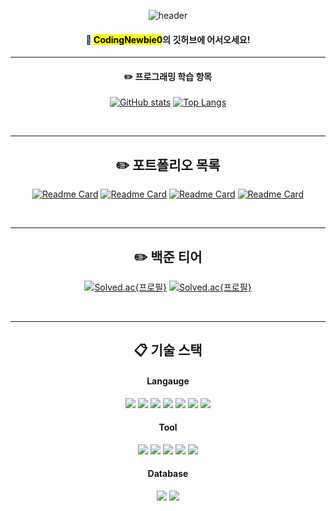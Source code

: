 <div align="center"> 

![header](https://capsule-render.vercel.app/api?type=Waving&color=40e0d0&height=250&section=header&fontColor=ffffff&fontSize=70&animation=fadeIn&fontAlignY=55&desc=%20&descAlignY=62&descAlign=62&text=어서오이소~)
  
####  :wave: <mark>CodingNewbie0</mark>의 깃허브에 어서오세요!


  --------------------

#### :pencil2: 프로그래밍 학습 항목
  
[![GitHub stats](https://github-readme-stats.vercel.app/api?username=CodingNewbie0)](https://github.com/anuraghazra/github-readme-stats)
[![Top Langs](https://github-readme-stats.vercel.app/api/top-langs/?username=893107&layout=compact)](https://github.com/anuraghazra/github-readme-stats)
  
<!--[![Velog's GitHub stats](https://velog-readme-stats.vercel.app/api?name=somm&color=dark)](https://velog.io/@somm)-->

<br/>

 --------------------


## :pencil2: 포트폴리오 목록

[![Readme Card](https://github-readme-stats.vercel.app/api/pin/?username=CodingNewbie0&repo=miniprojects)](https://github.com/CodingNewbie0/miniprojects)
[![Readme Card](https://github-readme-stats.vercel.app/api/pin/?username=CodingNewbie0&repo=miniprojects)](https://github.com/CodingNewbie0/miniprojects)
[![Readme Card](https://github-readme-stats.vercel.app/api/pin/?username=CodingNewbie0&repo=miniprojects)](https://github.com/CodingNewbie0/miniprojects)
[![Readme Card](https://github-readme-stats.vercel.app/api/pin/?username=CodingNewbie0&repo=miniprojects)](https://github.com/CodingNewbie0/miniprojects)

<br/>

 --------------------

## :pencil2: 백준 티어
[![Solved.ac{프로필}](http://mazassumnida.wtf/api/v2/generate_badge?boj=ahrgjdy)](https://solved.ac/ahrgjdy)
[![Solved.ac{프로필}](http://mazassumnida.wtf/api/mini/generate_badge?boj=ahrgjdy)](https://solved.ac/ahrgjdy)
 
   <br/>
   
 --------------------
  
##  :clipboard: 기술 스택

#### Langauge
<img src="https://img.shields.io/badge/c-A8B9CC?style=for-the-badge&logo=c&logoColor=white">
<img src="https://img.shields.io/badge/cplusplus-00599C?style=for-the-badge&logo=c++&logoColor=white">
<img src="https://img.shields.io/badge/csharp-239120?style=for-the-badge&logo=c#&logoColor=white">
<img src="https://img.shields.io/badge/JavaScript-F7DF1E?style=for-the-badge&logo=JavaScript&logoColor=white">
<img src="https://img.shields.io/badge/Python-3776AB?style=for-the-badge&logo=Python&logoColor=white">
<img src="https://img.shields.io/badge/linux-FCC624?style=for-the-badge&logo=linux&logoColor=white">
<img src="https://img.shields.io/badge/ubuntu-E95420?style=for-the-badge&logo=ubuntu&logoColor=white">

#### Tool
<img src="https://img.shields.io/badge/VSCode-007ACC?style=for-the-badge&logo=VisualStudioCode&logoColor=white">
<img src="https://img.shields.io/badge/visualstudio-5C2D91?style=for-the-badge&logo=visualstudio&logoColor=white">
<img src="https://img.shields.io/badge/raspberrypi-A22846?style=for-the-badge&logo=raspberrypi&logoColor=white">
<img src="https://img.shields.io/badge/anaconda-44A833?style=for-the-badge&logo=anaconda&logoColor=black">
<img src="https://img.shields.io/badge/Unity-FFFFFF?style=for-the-badge&logo=Unity&logoColor=black">

#### Database
<img src="https://img.shields.io/badge/MySQL-4479A1?style=for-the-badge&logo=MySQL&logoColor=white">
<img src="https://img.shields.io/badge/github-181717?style=for-the-badge&logo=github&logoColor=white">
 
   <br/>
 
</div>







<!--
**CodingNewbie0/CodingNewbie0** is a ✨ _special_ ✨ repository because its `README.md` (this file) appears on your GitHub profile.

Here are some ideas to get you started:

- 🔭 I’m currently working on ...
- 🌱 I’m currently learning ...
- 👯 I’m looking to collaborate on ...
- 🤔 I’m looking for help with ...
- 💬 Ask me about ...
- 📫 How to reach me: ...
- 😄 Pronouns: ...
- ⚡ Fun fact: ...
-->
